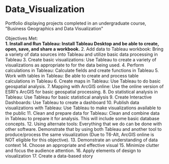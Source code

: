 # Data_Visualization
Portfolio displaying projects completed in an undergraduate course, "Business Geographics and Data Visualization"   

Objectives Met:  
**1. Install and Run Tableau: Install Tableau Desktop and be able to create, open, save, and share a workbook.**
2. Add data to Tableau workbook: Bring a variety of data sources into Tableau and utilize basic data processing in Tableau 
3. Create basic visualizations: Use Tableau to create a variety of visualizations as appropriate to for the data being used. 
4. Perform calculations in Tableau: Calculate fields and create functions in Tableau 
5. Work with tables in Tableau: Be able to create and process table calculations in Tableau 
6. Create maps in Tableau: Use Tableau to do basic geospatial analysis. 
7. Mapping with ArcGIS online: Use the online version of ESRI's ArcGIS for basic geospatial processing. 
8. Do statistical analysis in Tableau: Use Tableau for basic statistical analysis 
9. Create Interactive Dashboards: Use Tableau to create a dashboard 
10. Publish data visualizations with Tableau: Use Tableau to make visualizations available to the public 
11. Clean and prepare data for Tableau: Clean and combine data in Tableau to prepare it for analysis. This will include some basic database concepts. 
12. Using alternate tools: Everything that we do can be done with other software. Demonstrate that by using both Tableau and another tool to produce/process the same visualization (Due to T6-Alt, ArcGIS online is NOT eligible for this objective). 
13. Demonstrate an understanding of data context 
14. Choose an appropriate and effective visual 
15. Minimize clutter and focus the audience attention. 
16. Apply elements of design to visualization
17. Create a data-based story
